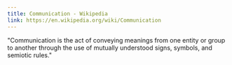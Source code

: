 ```yaml
---
title: Communication - Wikipedia
link: https://en.wikipedia.org/wiki/Communication
---
```

"Communication is the act of conveying meanings from one entity or group to another through the use of mutually understood signs, symbols, and semiotic rules."